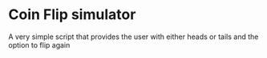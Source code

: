 # Coin Flip simulator

A very simple script that provides the user with either heads or tails and the option to flip again

